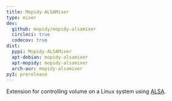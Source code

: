 ```yaml
---
title: Mopidy-ALSAMixer
type: mixer
dev:
  github: mopidy/mopidy-alsamixer
  circleci: true
  codecov: true
dist:
  pypi: Mopidy-ALSAMixer
  apt-debian: mopidy-alsamixer
  apt-mopidy: mopidy-alsamixer
  arch-aur: mopidy-alsamixer
py3: prerelease
---
```


Extension for controlling volume on a Linux system using
[ALSA](https://www.alsa-project.org/).
